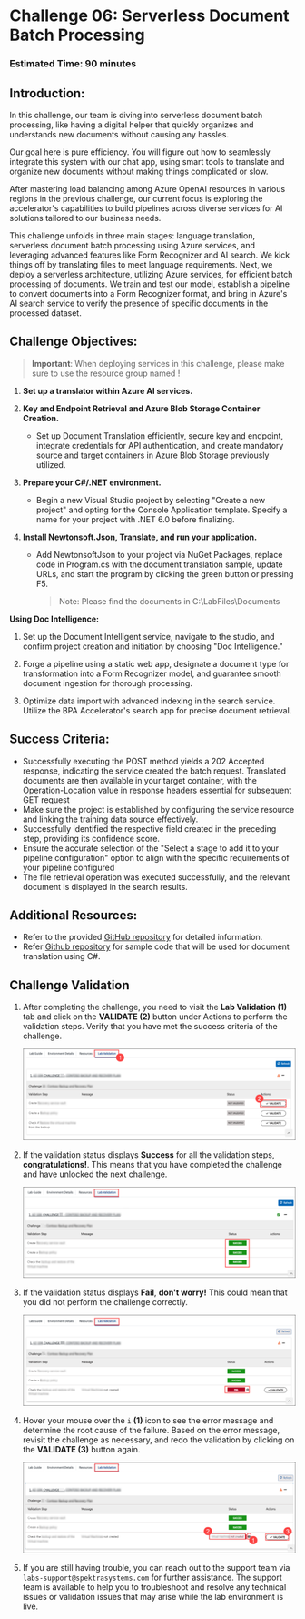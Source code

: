 # Challenge 06: Serverless Document Batch Processing 

### Estimated Time: 90 minutes

## Introduction:

In this challenge, our team is diving into serverless document batch processing, like having a digital helper that quickly organizes and understands new documents without causing any hassles.

Our goal here is pure efficiency. You will figure out how to seamlessly integrate this system with our chat app, using smart tools to translate and organize new documents without making things complicated or slow.

After mastering load balancing among Azure OpenAI resources in various regions in the previous challenge, our current focus is exploring the accelerator's capabilities to build pipelines across diverse services for AI solutions tailored to our business needs.

This challenge unfolds in three main stages: language translation, serverless document batch processing using Azure services, and leveraging advanced features like Form Recognizer and AI search. We kick things off by translating files to meet language requirements. Next, we deploy a serverless architecture, utilizing Azure services, for efficient batch processing of documents. We train and test our model, establish a pipeline to convert documents into a Form Recognizer format, and bring in Azure's AI search service to verify the presence of specific documents in the processed dataset.

## Challenge Objectives:

> **Important**: When deploying services in this challenge, please make sure to use the resource group named **<inject key="Resource Group Name"/>**  !

1) **Set up a translator within Azure AI services.**

1) **Key and Endpoint Retrieval and Azure Blob Storage Container Creation.**

    - Set up Document Translation efficiently, secure key and endpoint, integrate credentials for API authentication, and create mandatory source and target containers in Azure Blob Storage previously utilized.

1) **Prepare your C#/.NET environment.**

    - Begin a new Visual Studio project by selecting "Create a new project" and opting for the Console Application template. Specify a name for your project with .NET 6.0 before finalizing.

1) **Install Newtonsoft.Json, Translate, and run your application.**

    - Add NewtonsoftJson to your project via NuGet Packages, replace code in Program.cs with the document translation sample, update URLs, and start the program by clicking the green button or pressing F5.

      >Note: Please find the documents in C:\LabFiles\Documents

**Using Doc Intelligence:**

1) Set up the Document Intelligent service, navigate to the studio, and confirm project creation and initiation by choosing "Doc Intelligence."

1) Forge a pipeline using a static web app, designate a document type for transformation into a Form Recognizer model, and guarantee smooth document ingestion for thorough processing.

1) Optimize data import with advanced indexing in the search service. Utilize the BPA Accelerator's search app for precise document retrieval.

## Success Criteria:

- Successfully executing the POST method yields a 202 Accepted response, indicating the service created the batch request. Translated documents are then available in your target container, with the Operation-Location value in response headers essential for subsequent GET request  
- Make sure the project is established by configuring the service resource and linking the training data source effectively.
- Successfully identified the respective field created in the preceding step, providing its confidence score.
- Ensure the accurate selection of the "Select a stage to add it to your pipeline configuration" option to align with the specific requirements of your pipeline configured
- The file retrieval operation was executed successfully, and the relevant document is displayed in the search results.

## Additional Resources:

- Refer to the provided [GitHub repository](https://github.com/MSUSAzureAccelerators/Azure-OpenAI-and-Form-Recognizer-Workshop/blob/main/README.md) for detailed information.
- Refer [Github repository](https://learn.microsoft.com/en-us/azure/ai-services/translator/document-translation/quickstarts/document-translation-rest-api?pivots=programming-language-csharp#code-sample) for sample code that will be used for document translation using C#.

## Challenge Validation
 
1. After completing the challenge, you need to visit the **Lab Validation (1)** tab and click on the **VALIDATE (2)** button under Actions to perform the validation steps. Verify that you have met the success criteria of the challenge. 
 
    ![](../media/validate01.png "Validation")
 
1. If the validation status displays **Success** for all the validation steps, **congratulations!**. This means that you have completed the challenge and have unlocked the next challenge.
 
     ![](../media/validate02.png "Validation")

1. If the validation status displays **Fail**, **don't worry!** This could mean that you did not perform the challenge correctly.
 
     ![](../media/validate03.png "Validation")
 
1. Hover your mouse over the `i` **(1)** icon to see the error message and determine the root cause of the failure. Based on the error message, revisit the challenge as necessary, and redo the validation by clicking on the **VALIDATE (3)** button again.

   ![](../media/validate04.png "Validation")
 
1. If you are still having trouble, you can reach out to the support team via `labs-support@spektrasystems.com` for further assistance. The support team is available to help you to troubleshoot and resolve any technical issues or validation issues that may arise while the lab environment is live.
